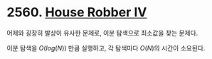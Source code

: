# 2560. [House Robber IV](./2560.cpp)

어제와 굉장히 발상이 유사한 문제로, 이분 탐색으로 최소값을 찾는 문제다.

이분 탐색을 $O(log(N))$ 만큼 실행하고, 각 탐색마다 $O(N)$의 시간이 소요된다.

